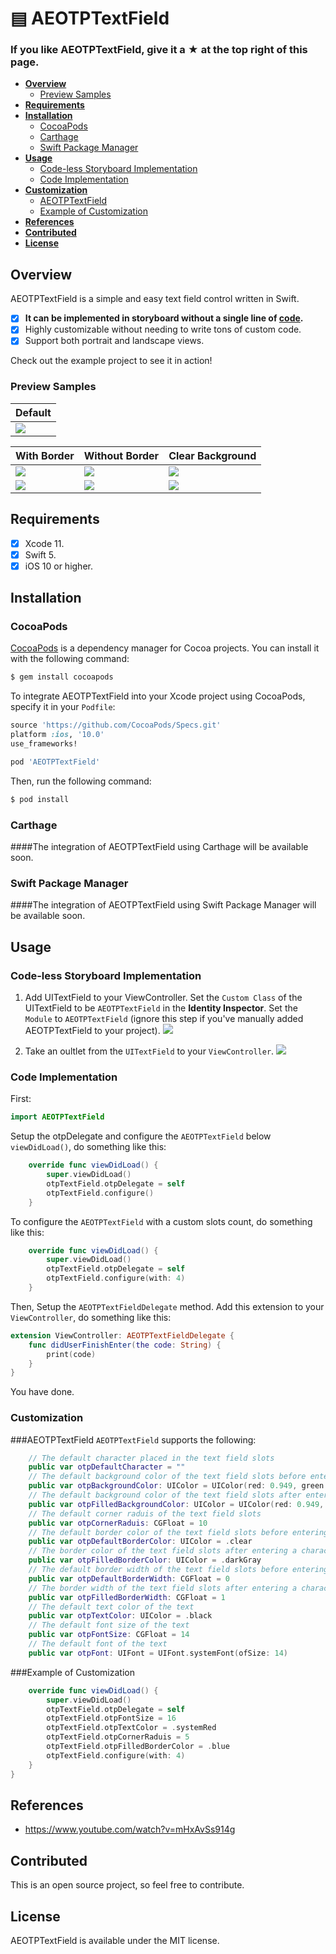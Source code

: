 # ▤ AEOTPTextField

### If you like AEOTPTextField, give it a ★ at the top right of this page.


* **[Overview](#overview)**
  * [Preview Samples](#preview-samples) 
* **[Requirements](#requirements)**
* **[Installation](#installation)**
  * [CocoaPods](#cocoapods)
  * [Carthage](#carthage)
  * [Swift Package Manager](#swift-package-manager)
* **[Usage](#usage)**
  * [Code-less Storyboard Implementation](#code-less-storyboard-implementation)
  * [Code Implementation](#code-implementation)
* **[Customization](#customization)**
  * [AEOTPTextField](#AEOTPTextField)
  * [Example of Customization](#Example-of-Customization)
* **[References](#References)**
* **[Contributed](#Contributed)**
* **[License](#License)**

## Overview

AEOTPTextField is a simple and easy text field control written in Swift.
- [x] **It can be implemented in storyboard without a single line of [code](#code-less-storyboard-implementation).**
- [x] Highly customizable without needing to write tons of custom code.
- [x] Support both portrait and landscape views.

Check out the example project to see it in action!
### Preview Samples
| Default |
| --- |
| ![](https://raw.githubusercontent.com/AbdelrhmanKamalEliwa/AEOTPTextField/master/Readme%20assets/AEOTPTextField-Default.gif) |

| With Border | Without Border | Clear Background |
| --- | --- | --- |
| ![](https://raw.githubusercontent.com/AbdelrhmanKamalEliwa/AEOTPTextField/master/Readme%20assets/AEOTPTextField-Default.gif) | ![](https://github.com/AbdelrhmanKamalEliwa/AEOTPTextField/blob/master/Readme%20assets/AEOTPTextField-Without-Border.gif?raw=true) | ![](https://github.com/AbdelrhmanKamalEliwa/AEOTPTextField/blob/master/Readme%20assets/AEOTPTextField-Clear-Background.gif?raw=true) |
|![](https://github.com/AbdelrhmanKamalEliwa/AEOTPTextField/blob/master/Readme%20assets/AEOTPTextField-With-Border.gif?raw=true) | ![](https://github.com/AbdelrhmanKamalEliwa/AEOTPTextField/blob/master/Readme%20assets/AEOTPTextField-Without-Border-2.gif?raw=true) | ![](https://github.com/AbdelrhmanKamalEliwa/AEOTPTextField/blob/master/Readme%20assets/AEOTPTextField-Clear-Background-2.gif?raw=true) |
## Requirements
- [x] Xcode 11.
- [x] Swift 5.
- [x] iOS 10 or higher.

## Installation
### CocoaPods

[CocoaPods](http://cocoapods.org) is a dependency manager for Cocoa projects. You can install it with the following command:

```bash
$ gem install cocoapods
```

To integrate AEOTPTextField into your Xcode project using CocoaPods, specify it in your `Podfile`:

```ruby
source 'https://github.com/CocoaPods/Specs.git'
platform :ios, '10.0'
use_frameworks!

pod 'AEOTPTextField'
```

Then, run the following command:

```bash
$ pod install
```

### Carthage

####The integration of AEOTPTextField using Carthage will be available soon.

### Swift Package Manager

####The integration of AEOTPTextField using Swift Package Manager will be available soon.

## Usage
### Code-less Storyboard Implementation
1. Add UITextField to your ViewController. Set the `Custom Class` of the UITextField to be `AEOTPTextField` in the **Identity Inspector**. Set the `Module` to `AEOTPTextField` (ignore this step if you've manually added AEOTPTextField to your project).
![](https://github.com/AbdelrhmanKamalEliwa/AEOTPTextField/blob/master/Readme%20assets/Usage-1.png?raw=true)

2. Take an oultlet from the `UITextField` to your `ViewController`.
![](https://github.com/AbdelrhmanKamalEliwa/AEOTPTextField/blob/master/Readme%20assets/Usage-2.png?raw=true)

### Code Implementation
First:
```swift
import AEOTPTextField
```

Setup the otpDelegate and configure the `AEOTPTextField` below `viewDidLoad()`, do something like this:
``` swift
    override func viewDidLoad() {
        super.viewDidLoad()
        otpTextField.otpDelegate = self
        otpTextField.configure()
    }
```

To configure the `AEOTPTextField` with a custom slots count, do something like this:
``` swift
    override func viewDidLoad() {
        super.viewDidLoad()
        otpTextField.otpDelegate = self
        otpTextField.configure(with: 4)
    }
```

Then, Setup the `AEOTPTextFieldDelegate` method. Add this extension to your `ViewController`, do something like this:
``` swift
extension ViewController: AEOTPTextFieldDelegate {
    func didUserFinishEnter(the code: String) {
        print(code)
    }
}
```
You have done.
### Customization
###AEOTPTextField
`AEOTPTextField` supports the following:
``` swift
    // The default character placed in the text field slots
    public var otpDefaultCharacter = ""
    // The default background color of the text field slots before entering a character
    public var otpBackgroundColor: UIColor = UIColor(red: 0.949, green: 0.949, blue: 0.949, alpha: 1)
    // The default background color of the text field slots after entering a character
    public var otpFilledBackgroundColor: UIColor = UIColor(red: 0.949, green: 0.949, blue: 0.949, alpha: 1)
    // The default corner raduis of the text field slots
    public var otpCornerRaduis: CGFloat = 10
    // The default border color of the text field slots before entering a character
    public var otpDefaultBorderColor: UIColor = .clear
    // The border color of the text field slots after entering a character
    public var otpFilledBorderColor: UIColor = .darkGray
    // The default border width of the text field slots before entering a character
    public var otpDefaultBorderWidth: CGFloat = 0
    // The border width of the text field slots after entering a character
    public var otpFilledBorderWidth: CGFloat = 1
    // The default text color of the text
    public var otpTextColor: UIColor = .black
    // The default font size of the text
    public var otpFontSize: CGFloat = 14
    // The default font of the text
    public var otpFont: UIFont = UIFont.systemFont(ofSize: 14)
```

###Example of Customization
``` swift
    override func viewDidLoad() {
        super.viewDidLoad()
        otpTextField.otpDelegate = self
        otpTextField.otpFontSize = 16
        otpTextField.otpTextColor = .systemRed
        otpTextField.otpCornerRaduis = 5
        otpTextField.otpFilledBorderColor = .blue
        otpTextField.configure(with: 4)
    }
}

```

## References
- https://www.youtube.com/watch?v=mHxAvSs914g

## Contributed
This is an open source project, so feel free to contribute.

## License

AEOTPTextField is available under the MIT license.
